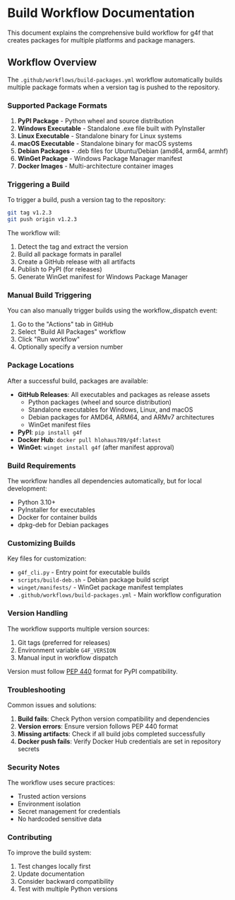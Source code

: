 # Build Workflow Documentation

This document explains the comprehensive build workflow for g4f that creates packages for multiple platforms and package managers.

## Workflow Overview

The `.github/workflows/build-packages.yml` workflow automatically builds multiple package formats when a version tag is pushed to the repository.

### Supported Package Formats

1. **PyPI Package** - Python wheel and source distribution
2. **Windows Executable** - Standalone .exe file built with PyInstaller  
3. **Linux Executable** - Standalone binary for Linux systems
4. **macOS Executable** - Standalone binary for macOS systems
5. **Debian Packages** - .deb files for Ubuntu/Debian (amd64, arm64, armhf)
6. **WinGet Package** - Windows Package Manager manifest
7. **Docker Images** - Multi-architecture container images

### Triggering a Build

To trigger a build, push a version tag to the repository:

```bash
git tag v1.2.3
git push origin v1.2.3
```

The workflow will:
1. Detect the tag and extract the version
2. Build all package formats in parallel 
3. Create a GitHub release with all artifacts
4. Publish to PyPI (for releases)
5. Generate WinGet manifest for Windows Package Manager

### Manual Build Triggering

You can also manually trigger builds using the workflow_dispatch event:

1. Go to the "Actions" tab in GitHub
2. Select "Build All Packages" workflow
3. Click "Run workflow"
4. Optionally specify a version number

### Package Locations

After a successful build, packages are available:

- **GitHub Releases**: All executables and packages as release assets
  - Python packages (wheel and source distribution)
  - Standalone executables for Windows, Linux, and macOS
  - Debian packages for AMD64, ARM64, and ARMv7 architectures
  - WinGet manifest files
- **PyPI**: `pip install g4f`
- **Docker Hub**: `docker pull hlohaus789/g4f:latest`
- **WinGet**: `winget install g4f` (after manifest approval)

### Build Requirements

The workflow handles all dependencies automatically, but for local development:

- Python 3.10+
- PyInstaller for executables
- Docker for container builds
- dpkg-deb for Debian packages

### Customizing Builds

Key files for customization:

- `g4f_cli.py` - Entry point for executable builds
- `scripts/build-deb.sh` - Debian package build script
- `winget/manifests/` - WinGet package manifest templates
- `.github/workflows/build-packages.yml` - Main workflow configuration

### Version Handling

The workflow supports multiple version sources:
1. Git tags (preferred for releases)
2. Environment variable `G4F_VERSION`
3. Manual input in workflow dispatch

Version must follow [PEP 440](https://peps.python.org/pep-0440/) format for PyPI compatibility.

### Troubleshooting

Common issues and solutions:

1. **Build fails**: Check Python version compatibility and dependencies
2. **Version errors**: Ensure version follows PEP 440 format
3. **Missing artifacts**: Check if all build jobs completed successfully
4. **Docker push fails**: Verify Docker Hub credentials are set in repository secrets

### Security Notes

The workflow uses secure practices:
- Trusted action versions
- Environment isolation
- Secret management for credentials
- No hardcoded sensitive data

### Contributing

To improve the build system:
1. Test changes locally first
2. Update documentation
3. Consider backward compatibility
4. Test with multiple Python versions